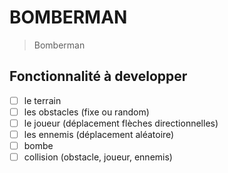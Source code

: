 # BOMBERMAN
> Bomberman
## Fonctionnalité à developper

- [ ] le terrain
- [ ] les obstacles (fixe ou random)
- [ ] le joueur (déplacement flèches directionnelles)
- [ ] les ennemis (déplacement aléatoire)
- [ ] bombe
- [ ] collision (obstacle, joueur, ennemis)
